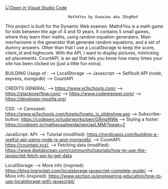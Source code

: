 [![Open in Visual Studio Code](https://classroom.github.com/assets/open-in-vscode-f059dc9a6f8d3a56e377f745f24479a46679e63a5d9fe6f495e02850cd0d8118.svg)](https://classroom.github.com/online_ide?assignment_repo_id=7314754&assignment_repo_type=AssignmentRepo)


                                Math4You by Oumaima aka JDogMad

This project is built for the Dynamic Web examen. Math4You is a math game for kids between the age of 4 and 10 years. It contains 5 small games, where they learn their maths, using random equation generaters. Main mechanisme is the generator that generate random equations, and a set of dummy answers. Other than that I use a LocalStorage to keep the score, client_id and highscore. With the API, I want to display pictures, mimicking ad-placements. CountAPI, is an api that lets you know how many times your site has been clicked on (just a little fun extra). 

BUILDING
Usage of :
--> LocalStorage
--> Javascript
--> Selfbuilt API (node, express, mongodb)
--> CountAPI

CREDITS
GENERAL:
--> https://www.w3schools.com/
--> https://stackoverflow.com/
--> https://www.codegrepper.com/
--> https://developer.mozilla.org/

CSS: 
--> Caroussel: https://www.w3schools.com/howto/howto_js_slideshow.asp 
--> Subscribe-button: https://codepen.io/tudorworks/pen/GRmpNWe
--> Styling a footer: https://codepen.io/matheusalmeida/pen/aeLMMr?page=2

JavaScript:
API: 
    --> Tutorial (modified): https://nordicapis.com/building-a-restful-api-using-node-js-and-mongodb/,
    --> CountAPI: https://countapi.xyz/,
    --> Fetching data (modified): https://www.digitalocean.com/community/tutorials/how-to-use-the-javascript-fetch-api-to-get-data

LocalStorage:
    --> More info (inspired): https://blog.logrocket.com/localstorage-javascript-complete-guide/
    --> More info (inspired): https://www.section.io/engineering-education/how-to-use-localstorage-with-javascript/

